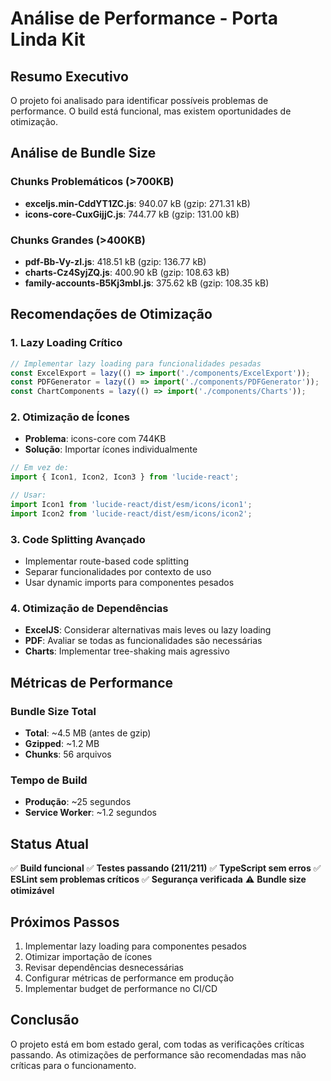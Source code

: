 # Análise de Performance - Porta Linda Kit

## Resumo Executivo
O projeto foi analisado para identificar possíveis problemas de performance. O build está funcional, mas existem oportunidades de otimização.

## Análise de Bundle Size

### Chunks Problemáticos (>700KB)
- **exceljs.min-CddYT1ZC.js**: 940.07 kB (gzip: 271.31 kB)
- **icons-core-CuxGijjC.js**: 744.77 kB (gzip: 131.00 kB)

### Chunks Grandes (>400KB)
- **pdf-Bb-Vy-zI.js**: 418.51 kB (gzip: 136.77 kB)
- **charts-Cz4SyjZQ.js**: 400.90 kB (gzip: 108.63 kB)
- **family-accounts-B5Kj3mbl.js**: 375.62 kB (gzip: 108.35 kB)

## Recomendações de Otimização

### 1. Lazy Loading Crítico
```typescript
// Implementar lazy loading para funcionalidades pesadas
const ExcelExport = lazy(() => import('./components/ExcelExport'));
const PDFGenerator = lazy(() => import('./components/PDFGenerator'));
const ChartComponents = lazy(() => import('./components/Charts'));
```

### 2. Otimização de Ícones
- **Problema**: icons-core com 744KB
- **Solução**: Importar ícones individualmente
```typescript
// Em vez de:
import { Icon1, Icon2, Icon3 } from 'lucide-react';

// Usar:
import Icon1 from 'lucide-react/dist/esm/icons/icon1';
import Icon2 from 'lucide-react/dist/esm/icons/icon2';
```

### 3. Code Splitting Avançado
- Implementar route-based code splitting
- Separar funcionalidades por contexto de uso
- Usar dynamic imports para componentes pesados

### 4. Otimização de Dependências
- **ExcelJS**: Considerar alternativas mais leves ou lazy loading
- **PDF**: Avaliar se todas as funcionalidades são necessárias
- **Charts**: Implementar tree-shaking mais agressivo

## Métricas de Performance

### Bundle Size Total
- **Total**: ~4.5 MB (antes de gzip)
- **Gzipped**: ~1.2 MB
- **Chunks**: 56 arquivos

### Tempo de Build
- **Produção**: ~25 segundos
- **Service Worker**: ~1.2 segundos

## Status Atual
✅ **Build funcional**
✅ **Testes passando (211/211)**
✅ **TypeScript sem erros**
✅ **ESLint sem problemas críticos**
✅ **Segurança verificada**
⚠️ **Bundle size otimizável**

## Próximos Passos
1. Implementar lazy loading para componentes pesados
2. Otimizar importação de ícones
3. Revisar dependências desnecessárias
4. Configurar métricas de performance em produção
5. Implementar budget de performance no CI/CD

## Conclusão
O projeto está em bom estado geral, com todas as verificações críticas passando. As otimizações de performance são recomendadas mas não críticas para o funcionamento.